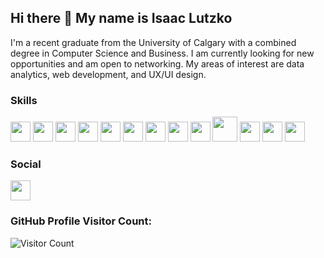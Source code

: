## Hi there 👋 My name is Isaac Lutzko

I'm a recent graduate from the University of Calgary with a combined degree in Computer Science and Business. I am currently looking for new opportunities and am open to networking. My areas of interest are data analytics, web development, and UX/UI design.

### Skills
<img height="32" width="32" src="https://cdn.simpleicons.org/python/"/>  <img height="32" width="32" src="https://cdn.simpleicons.org/r/"/>  <img height="32" width="32" src="https://cdn.simpleicons.org/postgresql/"/>  <img height="32" width="32" src="https://cdn.simpleicons.org/html5/"/>  <img height="32" width="32" src="https://cdn.simpleicons.org/css3/"/>  <img height="32" width="32" src="https://cdn.simpleicons.org/javascript/"/>  <img height="32" width="32" src="https://cdn.simpleicons.org/nodedotjs/"/>  <img height="32" width="32" src="https://cdn.simpleicons.org/react/"/>  <img height="32" width="32" src="https://cdn.simpleicons.org/git/"/>  <img height="40" width="40" src="https://cdn.jsdelivr.net/gh/devicons/devicon/icons/java/java-original.svg"/>  <img height="32" width="32" src="https://cdn.simpleicons.org/c/"/>  <img height="32" width="32" src="https://cdn.simpleicons.org/cplusplus/"/>  <img height="32" width="32" src="https://cdn.simpleicons.org/powerbi/"/>

### Social
<img height="32" width="32" src="https://cdn.simpleicons.org/linkedin/"/>


### GitHub Profile Visitor Count:
![Visitor Count](https://profile-counter.glitch.me/{IsaacLutzko}/count.svg)








<!--
**IsaacLutzko/IsaacLutzko** is a ✨ _special_ ✨ repository because its `README.md` (this file) appears on your GitHub profile.

Here are some ideas to get you started:

- 🔭 I’m currently working on ...
- 🌱 I’m currently learning ...
- 👯 I’m looking to collaborate on ...
- 🤔 I’m looking for help with ...
- 💬 Ask me about ...
- 📫 How to reach me: ...
- 😄 Pronouns: ...
- ⚡ Fun fact: ...
-->
